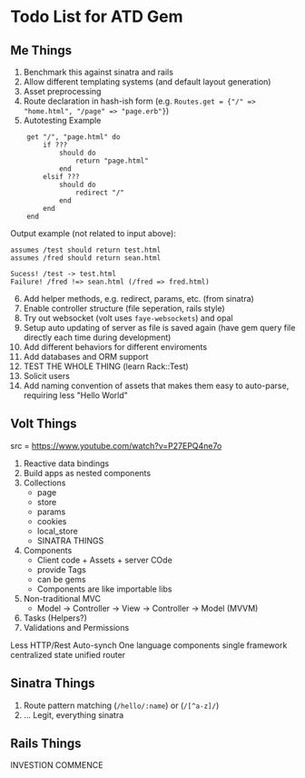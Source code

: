 # Todo List for ATD Gem

## Me Things

 1. Benchmark this against sinatra and rails
 2. Allow different templating systems (and default layout generation)
 3. Asset preprocessing
 4. Route declaration in hash-ish form (e.g. `Routes.get = {"/" => "home.html", "/page" => "page.erb"}`)
 5. Autotesting
 	Example

```
	get "/", "page.html" do
		if ???
			should do
				return "page.html"
			end
		elsif ???
			should do
				redirect "/"
			end
		end
	end
```

Output example (not related to input above):

```
assumes /test should return test.html
assumes /fred should return sean.html

Sucess! /test -> test.html
Failure! /fred !=> sean.html (/fred => fred.html)
```

 6. Add helper methods, e.g. redirect, params, etc. (from sinatra)
 7. Enable controller structure (file seperation, rails style)
 8. Try out websocket (volt uses `faye-websockets`) and opal
 9. Setup auto updating of server as file is saved again (have gem query file directly each time during development)
 10. Add different behaviors for different enviroments
 11. Add databases and ORM support
 12. TEST THE WHOLE THING (learn Rack::Test)
 13. Solicit users
 14. Add naming convention of assets that makes them easy to auto-parse, requiring less "Hello World"

## Volt Things

src = https://www.youtube.com/watch?v=P27EPQ4ne7o

 1. Reactive data bindings
 2. Build apps as nested components
 3. Collections
	 - page
	 - store
	 - params
	 - cookies
	 - local_store
	 - SINATRA THINGS
 4. Components
	- Client code + Assets + server COde
	- provide Tags
	- can be gems
	- Components are like importable libs
 5. Non-traditional MVC
	 - Model -> Controller -> View -> Controller -> Model (MVVM)
 6. Tasks (Helpers?)
 7.  Validations and Permissions

Less HTTP/Rest
Auto-synch
One language
components
single framework
centralized state
unified router

## Sinatra Things

 1. Route pattern matching (`/hello/:name`) or (`/[^a-z]/`)
 2.  ... Legit, everything sinatra

## Rails Things

INVESTION COMMENCE